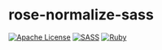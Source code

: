 # rose-normalize-sass
[![Apache License](https://img.shields.io/badge/License-v2.0-ff79b4.svg)](https://github.com/iammachine/rose-normalize-sass/blob/master/LICENSE)
[![SASS](https://img.shields.io/badge/SASS-v3.4.15-ff69b4.svg)](http://sass-lang.com/)
[![Ruby](https://img.shields.io/badge/Ruby-v2.2.2-e0115f.svg)](https://www.ruby-lang.org/)
